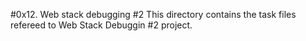#0x12. Web stack debugging #2
This directory contains the task files refereed to Web Stack Debuggin #2 project.
